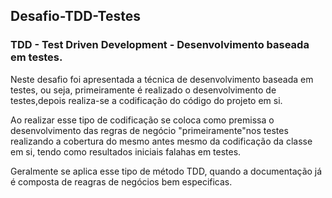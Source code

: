 ## Desafio-TDD-Testes

### TDD - Test Driven Development - Desenvolvimento baseada em testes.

Neste desafio foi apresentada a técnica de desenvolvimento baseada em testes, ou seja, primeiramente é realizado o desenvolvimento de testes,depois realiza-se a codificação do código do projeto em si.

Ao realizar esse tipo de codificação se coloca como premissa o desenvolvimento das regras de negócio "primeiramente"nos testes realizando a cobertura do mesmo antes mesmo da codificação da classe em si, tendo como resultados iniciais falahas em testes. 

Geralmente se aplica esse tipo de método TDD, quando a documentação já é composta de reagras de negócios bem especificas.




